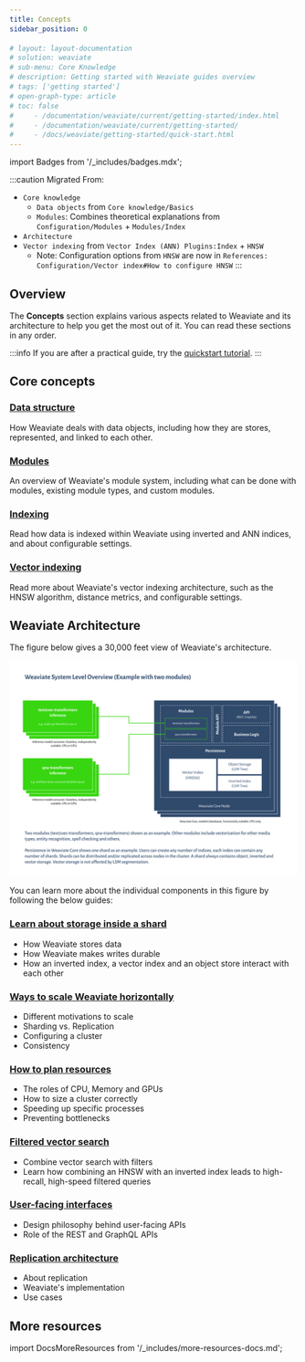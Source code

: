 ```yaml
---
title: Concepts
sidebar_position: 0

# layout: layout-documentation
# solution: weaviate
# sub-menu: Core Knowledge
# description: Getting started with Weaviate guides overview
# tags: ['getting started']
# open-graph-type: article
# toc: false
#     - /documentation/weaviate/current/getting-started/index.html
#     - /documentation/weaviate/current/getting-started/
#     - /docs/weaviate/getting-started/quick-start.html
---
```

import Badges from '/_includes/badges.mdx';

<Badges/>

<!-- TODO: Remove explanatory header once layout review complete -->
:::caution Migrated From:
- `Core knowledge`
  - `Data objects` from `Core knowledge/Basics`
  - `Modules`: Combines theoretical explanations from `Configuration/Modules` + `Modules/Index`
- `Architecture`
- `Vector indexing` from `Vector Index (ANN) Plugins:Index` + `HNSW`
  - Note: Configuration options from `HNSW` are now in `References: Configuration/Vector index#How to configure HNSW`
:::

## Overview

The **Concepts** section explains various aspects related to Weaviate and its architecture to help you get the most out of it. You can read these sections in any order.

:::info
If you are after a practical guide, try the [quickstart tutorial](/developers/docs/quickstart/index.md). 
:::

## Core concepts

### [Data structure](./data.md)

How Weaviate deals with data objects, including how they are stores, represented, and linked to each other.

### [Modules](./modules.md)

An overview of Weaviate's module system, including what can be done with modules, existing module types, and custom modules.

### [Indexing](./indexing.md)

Read how data is indexed within Weaviate using inverted and ANN indices, and about configurable settings.

### [Vector indexing](./vector-index-plugins.md)

Read more about Weaviate's vector indexing architecture, such as the HNSW algorithm, distance metrics, and configurable settings.

## Weaviate Architecture

The figure below gives a 30,000 feet view of Weaviate's architecture. 

[![Weaviate module APIs overview](./img/weaviate-architecture-overview.svg "Weaviate System and Architecture Overview")](./img/weaviate-architecture-overview.svg)

You can learn more about the individual components in this figure by following the below guides:

### [Learn about storage inside a shard](./storage.md)
  * How Weaviate stores data
  * How Weaviate makes writes durable
  * How an inverted index, a vector index and an object store interact with each other

### [Ways to scale Weaviate horizontally](./cluster.md)
  * Different motivations to scale
  * Sharding vs. Replication
  * Configuring a cluster
  * Consistency

### [How to plan resources](./resources.md)
  * The roles of CPU, Memory and GPUs
  * How to size a cluster correctly
  * Speeding up specific processes
  * Preventing bottlenecks

### [Filtered vector search](./prefiltering.md)
  * Combine vector search with filters
  * Learn how combining an HNSW with an inverted index leads to high-recall, high-speed filtered queries

### [User-facing interfaces](./interface.md)
  * Design philosophy behind user-facing APIs
  * Role of the REST and GraphQL APIs

### [Replication architecture](./replication-architecture/index.md)
  * About replication
  * Weaviate's implementation
  * Use cases

## More resources

import DocsMoreResources from '/_includes/more-resources-docs.md';

<DocsMoreResources />